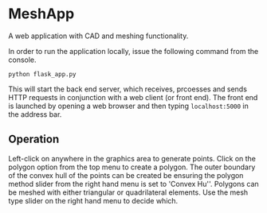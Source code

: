 # MeshApp
A web application with CAD and meshing functionality.

In order to run the application locally, issue the following command from the console.

```python flask_app.py```

This will start the back end server, which receives, prcoesses and sends HTTP requests in conjunction with a web client (or front end). 
The front end is launched by opening a web browser and then typing ```localhost:5000``` in the address bar.


## Operation

Left-click on anywhere in the graphics area to generate points.
Click on the polygon option from the top menu to create a polygon. The outer boundary of the convex hull of the points can be created be ensuring 
the polygon method slider from the right hand menu is set to 'Convex Hu''.
Polygons can be meshed with either triangular or quadrilateral elements. Use the mesh type slider on the right hand menu to decide which.